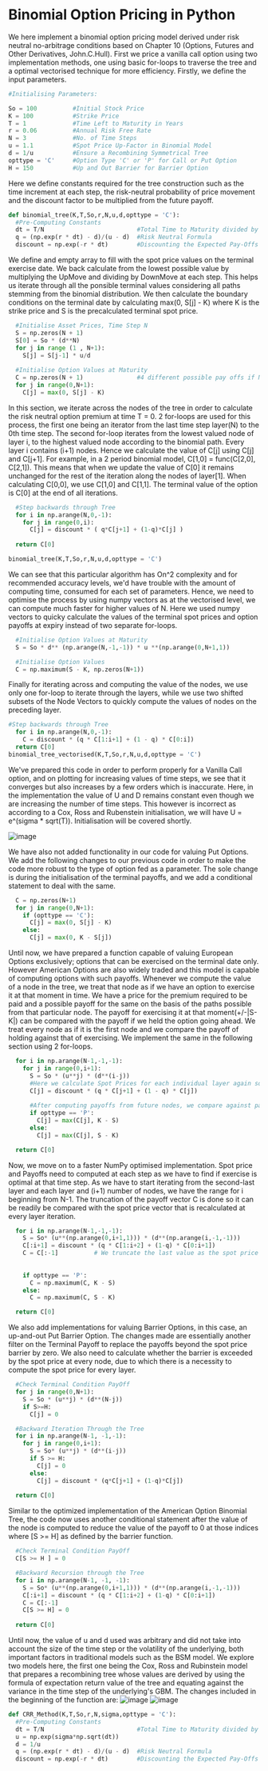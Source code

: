 # Binomial Option Pricing in Python
We here implement a binomial option pricing model derived under risk neutral no-arbitrage conditions based on Chapter 10 (Options, Futures and Other Derivatives, John.C.Hull). First we price a vanilla call option using two implementation methods, one using basic for-loops to traverse the tree and a optimal vectorised technique for more efficiency. Firstly, we define the input parameters.
```python
#Initialising Parameters:

So = 100          #Initial Stock Price
K = 100           #Strike Price
T = 1             #Time Left to Maturity in Years
r = 0.06          #Annual Risk Free Rate
N = 3             #No. of Time Steps
u = 1.1           #Spot Price Up-Factor in Binomial Model
d = 1/u           #Ensure a Recombining Symmetrical Tree
opttype = 'C'     #Option Type 'C' or 'P' for Call or Put Option
H = 150           #Up and Out Barrier for Barrier Option
```

Here we define constants required for the tree construction such as the time increment at each step, the risk-neutral probability of price movement and the discount factor to be multiplied from the future payoff. 

```python
def binomial_tree(K,T,So,r,N,u,d,opttype = 'C'):
  #Pre-Computing Constants
  dt = T/N                          #Total Time to Maturity divided by number of periods.
  q = (np.exp(r * dt) - d)/(u - d)  #Risk Neutral Formula
  discount = np.exp(-r * dt)        #Discounting the Expected Pay-Offs when exercised.
```

We define and empty array to fill with the spot price values on the terminal exercise date. We back calculate from the lowest possible value by multiplying the UpMove and dividing by DownMove at each step. This helps us iterate through all the ponsible terminal values considering all paths stemming from the binomial distribution. We then calculate the boundary conditions on the terminal date by calculating max(0, S[j] - K) where K is the strike price and S is the precalculated terminal spot price.

```python
  #Initialise Asset Prices, Time Step N
  S = np.zeros(N + 1)
  S[0] = So * (d**N)
  for j in range (1 , N+1):
    S[j] = S[j-1] * u/d
  
  #Initialise Option Values at Maturity
  C = np.zeros(N + 1)               #4 different possible pay offs if N = 3
  for j in range(0,N+1):
    C[j] = max(0, S[j] - K)

```
In this section, we iterate across the nodes of the tree in order to calculate the risk neutral option premium at time T = 0. 2 for-loops are used for this process, the first one being an iterator from the last time step layer(N) to the 0th time step. The second for-loop iterates from the lowest valued node of layer i, to the highest valued node according to the binomial path. Every layer i contains (i+1) nodes. Hence we calculate the value of C[j] using C[j] and C[j+1]. For example, in a 2 period binomial model, C[1,0] = func(C[2,0], C[2,1]). This means that when we update the value of C[0] it remains unchanged for the rest of the iteration along the nodes of layer[1]. When calculating C[0,0], we use C[1,0] and C[1,1]. The terminal value of the option is C[0] at the end of all iterations. 

```python
  #Step backwards through Tree
  for i in np.arange(N,0,-1):
    for j in range(0,i):
      C[j] = discount * ( q*C[j+1] + (1-q)*C[j] )
  
  return C[0]

binomial_tree(K,T,So,r,N,u,d,opttype = 'C')
```
We can see that this particular algorithm has On^2 complexity and for recommended accuracy levels, we'd have trouble with the amount of computing time, consumed for each set of parameters. Hence, we need to optimise the process by using numpy vectors as at the vectorised level, we can compute much faster for higher values of N.
Here we used numpy vectors to quicky calculate the values of the terminal spot prices and option payoffs at expiry instead of two separate for-loops.
```python
  #Initialise Option Values at Maturity
  S = So * d** (np.arange(N,-1,-1)) * u **(np.arange(0,N+1,1))

  #Initialise Option Values
  C = np.maximum(S - K, np.zeros(N+1))
```
Finally for iterating across and computing the value of the nodes, we use only one for-loop to iterate through the layers, while we use two shifted subsets of the Node Vectors to quickly compute the values of nodes on the preceding layer.
```python
#Step backwards through Tree
  for i in np.arange(N,0,-1):
    C = discount * (q * C[1:i+1] + (1 - q) * C[0:i])
  return C[0]
binomial_tree_vectorised(K,T,So,r,N,u,d,opttype = 'C')
```
We've prepared this code in order to perform properly for a Vanilla Call option, and on plotting for increasing values of time steps, we see that it converges but also increases by a few orders which is inaccurate. Here, in the implementation the value of U and D remains constant even though we are increasing the number of time steps. This however is incorrect as according to a Cox, Ross and Rubenstein initialisation, we will have U = e^(sigma * sqrt(T)). Initialisation will be covered shortly.


![image](https://user-images.githubusercontent.com/51220035/168601635-a0f21b78-1522-41c5-8631-f47e5a8d9cbb.png)

We have also not added functionality in our code for valuing Put Options. We add the following changes to our previous code in order to make the code more robust to the type of option fed as a parameter. The sole change is during the initialisation of the terminal payoffs, and we add a conditional statement to deal with the same.

```python
  C = np.zeros(N+1)
  for j in range(0,N+1):
    if (opttype == 'C'):
      C[j] = max(0, S[j] - K)
    else:
      C[j] = max(0, K - S[j])
```

Until now, we have prepared a function capable of valuing European Options exclusively; options that can be exercised on the terminal date only. However American Options are also widely traded and this model is capable of computing options with such payoffs. Whenever we compute the value of a node in the tree, we treat that node as if we have an option to exercise it at that moment in time. We have a price for the premium required to be paid and a possible payoff for the same on the basis of the paths possible from that particular node. The payoff for exercising it at that moment(+/-|S-K|) can be compared with the payoff if we held the option going ahead. We treat every node as if it is the first node and we compare the payoff of holding against that of exercising. We implement the same in the following section using 2 for-loops.

```python
  for i in np.arange(N-1,-1,-1):
    for j in range(0,i+1):
      S = So * (u**j) * (d**(i-j))
      #Here we calculate Spot Prices for each individual layer again so we can recompute payoff.
      C[j] = discount * (q * C[j+1] + (1 - q) * C[j])
      
      #After computing payoffs from future nodes, we compare against payoff for immediate exercise.
      if opttype == 'P':
        C[j] = max(C[j], K - S)
      else:
        C[j] = max(C[j], S - K)

  return C[0]
```
Now, we move on to a faster NumPy optimised implementation. Spot price and Payoffs need to computed at each step as we have to find if exercise is optimal at that time step. As we have to start iterating from the second-last layer and each layer and (i+1) number of nodes, we have the range for i beginning from N-1. The truncation of the payoff vector C is done so it can be readily be compared with the spot price vector that is recalculated at every layer iteration.

```python
  for i in np.arange(N-1,-1,-1):
    S = So* (u**(np.arange(0,i+1,1))) * (d**(np.arange(i,-1,-1)))
    C[:i+1] = discount * (q * C[1:i+2] + (1-q) * C[0:i+1])
    C = C[:-1]          # We truncate the last value as the spot price vector needs to be the same size as the payoff vector.
    
    
    if opttype == 'P':
      C = np.maximum(C, K - S)
    else:
      C = np.maximum(C, S - K)

  return C[0]
```
We also add implementations for valuing Barrier Options, in this case, an up-and-out Put Barrier Option. The changes made are essentially another filter on the Terminal Payoff to replace the payoffs beyond the spot price barrier by zero. We also need to calculate whether the barrier is exceeded by the spot price at every node, due to which there is a necessity to compute the spot price for every layer.

```python
  #Check Terminal Condition PayOff 
  for j in range(0,N+1):
    S = So * (u**j) * (d**(N-j))
    if S>=H:
      C[j] = 0

  #Backward Iteration Through the Tree
  for i in np.arange(N-1, -1,-1):
    for j in range(0,i+1):
      S = So* (u**j) * (d**(i-j))
      if S >= H:
        C[j] = 0
      else:
        C[j] = discount * (q*C[j+1] + (1-q)*C[j])
  
  return C[0]
```

Similar to the optimized implementation of the American Option Binomial Tree, the code now uses another conditional statement after the value of the node is computed to reduce the value of the payoff to 0 at those indices where [S >= H] as defined by the barrier function. 
```python
  #Check Terminal Condition PayOff
  C[S >= H ] = 0

  #Backward Recursion through the Tree
  for i in np.arange(N-1, -1, -1):
    S = So* (u**(np.arange(0,i+1,1))) * (d**(np.arange(i,-1,-1)))
    C[:i+1] = discount * (q * C[1:i+2] + (1-q) * C[0:i+1])
    C = C[:-1]
    C[S >= H] = 0
  
  return C[0]
```
Until now, the value of u and d used was arbitrary and did not take into account the size of the time step or the volatility of the underlying, both important factors in traditional models such as the BSM model. We explore two models here, the first one being the Cox, Ross and Rubinstein model that prepares a recombining tree whose values are derived by using the formula of expectation return value of the tree and equating against the variance in the time step of the underlying's GBM. The changes included in the beginning of the function are:
![image](https://user-images.githubusercontent.com/51220035/168925196-725013dc-9040-4824-ad94-6398a4b95796.png)
![image](https://user-images.githubusercontent.com/51220035/168925213-8f797414-ccbd-417b-b3c2-61a65f759fc8.png)


```python
def CRR_Method(K,T,So,r,N,sigma,opttype = 'C'):
  #Pre-Computing Constants
  dt = T/N                          #Total Time to Maturity divided by number of periods.
  u = np.exp(sigma*np.sqrt(dt))
  d = 1/u
  q = (np.exp(r * dt) - d)/(u - d)  #Risk Neutral Formula
  discount = np.exp(-r * dt)        #Discounting the Expected Pay-Offs when exercised.
```

